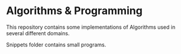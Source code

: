 # Algorithms & Programming

This repository contains some implementations of Algorithms used in several different domains.

Snippets folder contains small programs.
